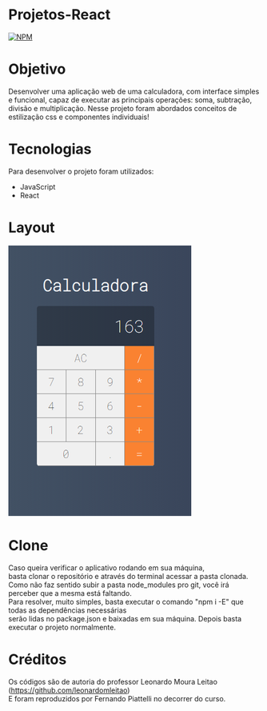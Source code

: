 # Projetos-React
[![NPM](https://img.shields.io/npm/l/react)](https://github.com/nandowl/Projetos-React/blob/main/LICENSE)

# Objetivo

Desenvolver uma aplicação web de uma calculadora, com interface simples e funcional,
capaz de executar as principais operações: soma, subtração, divisão e multiplicação.
Nesse projeto foram abordados conceitos de estilização css e componentes individuais!

# Tecnologias

Para desenvolver o projeto foram utilizados:
- JavaScript
- React

# Layout

![Optional_Text](../../assets/calculadora.PNG)

# Clone

Caso queira verificar o aplicativo rodando em sua máquina, <br />
basta clonar o repositório e através do terminal acessar a pasta clonada. <br />
Como não faz sentido subir a pasta node_modules pro git, você irá perceber que a mesma está faltando. <br />
Para resolver, muito simples, basta executar o comando "npm i -E" que todas as dependências necessárias <br />
serão lidas no package.json e baixadas em sua máquina. Depois basta executar o projeto normalmente.

# Créditos

Os códigos são de autoria do professor Leonardo Moura Leitao (https://github.com/leonardomleitao) <br />
E foram reproduzidos por Fernando Piattelli no decorrer do curso.
